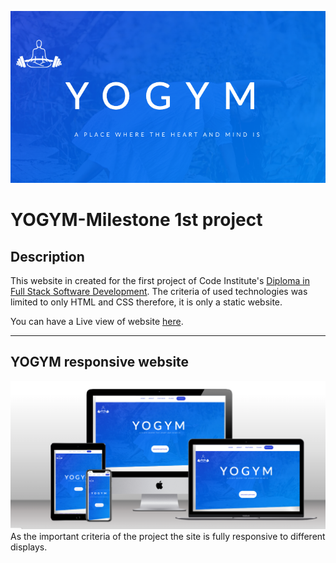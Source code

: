 ![](assets/css/images/readme-main.png)
# YOGYM-Milestone 1st project


## Description 
This website in created for the first project of Code Institute's [Diploma in Full Stack Software Development](https://codeinstitute.net/ie/full-stack-software-development-diploma/). The criteria of used technologies was limited to only HTML and CSS therefore, it is only a static website.

You can have a Live view of website [here](https://shahbakhat.github.io/milestone-project-one/).

---
## YOGYM responsive website
![](assets/css/images/mockup.png)
As the important criteria of the project the site is fully responsive to different displays.
